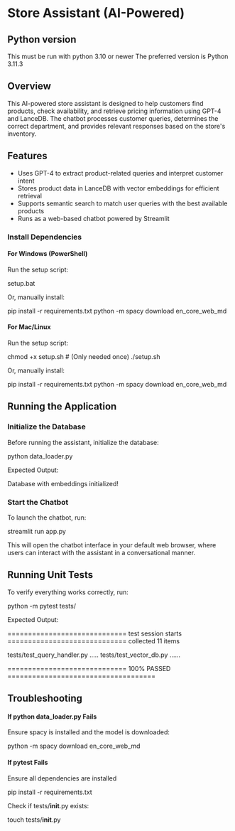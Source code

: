 # Store Assistant (AI-Powered)

## Python version

This must be run with python 3.10 or newer
The preferred version is Python 3.11.3

## Overview

This AI-powered store assistant is designed to help customers find products, check availability, and retrieve pricing information using GPT-4 and LanceDB. The chatbot processes customer queries, determines the correct department, and provides relevant responses based on the store's inventory.

## Features

-   Uses GPT-4 to extract product-related queries and interpret customer intent
-   Stores product data in LanceDB with vector embeddings for efficient retrieval
-   Supports semantic search to match user queries with the best available products
-   Runs as a web-based chatbot powered by Streamlit

### Install Dependencies

#### For Windows (PowerShell)

Run the setup script:

setup.bat

Or, manually install:

pip install -r requirements.txt
python -m spacy download en_core_web_md

#### For Mac/Linux

Run the setup script:

chmod +x setup.sh # (Only needed once)
./setup.sh

Or, manually install:

pip install -r requirements.txt
python -m spacy download en_core_web_md

## Running the Application

### Initialize the Database

Before running the assistant, initialize the database:

python data_loader.py

Expected Output:

Database with embeddings initialized!

### Start the Chatbot

To launch the chatbot, run:

streamlit run app.py

This will open the chatbot interface in your default web browser, where users can interact with the assistant in a conversational manner.

## Running Unit Tests

To verify everything works correctly, run:

python -m pytest tests/

Expected Output:

============================= test session starts =============================
collected 11 items

tests/test_query_handler.py .....
tests/test_vector_db.py ......

============================= 100% PASSED ====================================

## Troubleshooting

#### If python data_loader.py Fails

Ensure spacy is installed and the model is downloaded:

python -m spacy download en_core_web_md

#### If pytest Fails

Ensure all dependencies are installed

pip install -r requirements.txt

Check if tests/**init**.py exists:

touch tests/**init**.py
